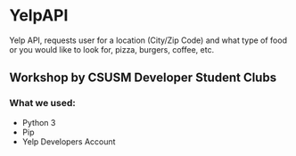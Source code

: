 # YelpAPI
Yelp API, requests user for a location (City/Zip Code) and what type of food or you would like to look for, pizza, burgers, coffee, etc.

## Workshop by CSUSM Developer Student Clubs
### What we used:
- Python 3
- Pip
- Yelp Developers Account
